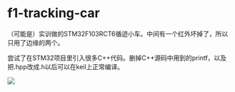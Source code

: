 # f1-tracking-car

（可能是）实训做的STM32F103RCT6循迹小车。中间有一个红外坏掉了，所以只用了边缘的两个。

尝试了在STM32项目里引入很多C++代码。删掉C++源码中用到的printf，以及把.hpp改成.h以后可以在keil上正常编译。

![](images/demo.gif)
